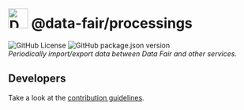 # <img alt="Data FAIR logo" src="https://cdn.jsdelivr.net/gh/data-fair/data-fair@master/ui/public/assets/logo.svg" width="40"> @data-fair/processings

![GitHub License](https://img.shields.io/github/license/data-fair/processings) ![GitHub package.json version](https://img.shields.io/github/package-json/v/data-fair/processings)  
*Periodically import/export data between Data Fair and other services.*

## Developers

Take a look at the [contribution guidelines](./CONTRIBUTING.md).

